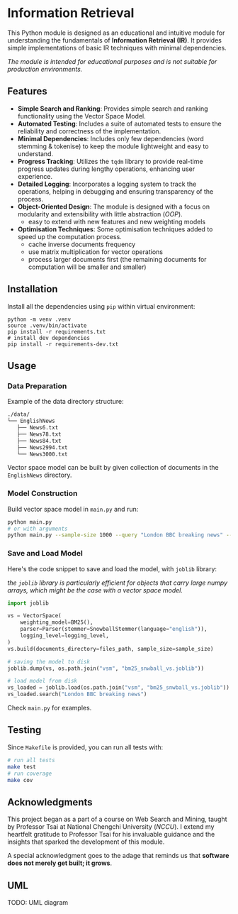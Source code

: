 # Information Retrieval

This Python module is designed as an educational and intuitive module for understanding the fundamentals of **Information Retrieval (IR)**.
It provides simple implementations of basic IR techniques with minimal dependencies.

*The module is intended for educational purposes and is not suitable for production environments.*

## Features

- **Simple Search and Ranking**: Provides simple search and ranking functionality using the Vector Space Model.
- **Automated Testing**: Includes a suite of automated tests to ensure the reliability and correctness of the implementation.
- **Minimal Dependencies**: Includes only few dependencies (word stemming & tokenise) to keep the module lightweight and easy to understand.
- **Progress Tracking**: Utilizes the `tqdm` library to provide real-time progress updates during lengthy operations, enhancing user experience.
- **Detailed Logging**: Incorporates a logging system to track the operations, helping in debugging and ensuring transparency of the process.
- **Object-Oriented Design**: The module is designed with a focus on modularity and extensibility with little abstraction (*OOP*).
  - easy to extend with new features and new weighting models
- **Optimisation Techniques**: Some optimisation techniques added to speed up the computation process.
  - cache inverse documents frequency
  - use matrix multiplication for vector operations
  - process larger documents first (the remaining documents for computation will be smaller and smaller)

## Installation

Install all the dependencies using `pip` within virtual environment:

```terminal
python -m venv .venv
source .venv/bin/activate
pip install -r requirements.txt
# install dev dependencies
pip install -r requirements-dev.txt
```

## Usage

### Data Preparation

Example of the data directory structure:

```bash
./data/
└── EnglishNews
   ├── News6.txt
   ├── News78.txt
   ├── News84.txt
   ├── News2994.txt
   └── News3000.txt
```

Vector space model can be built by given collection of documents in the `EnglishNews` directory.

### Model Construction

Build vector space model in `main.py` and run:

```bash
python main.py
# or with arguments
python main.py --sample-size 1000 --query "London BBC breaking news" --logging-level CRITICAL
```

### Save and Load Model

Here's the code snippet to save and load the model, with `joblib` library:

*the `joblib` library is particularly efficient for objects that carry large numpy arrays, which might be the case with a vector space model.*

```python
import joblib

vs = VectorSpace(
    weighting_model=BM25(),
    parser=Parser(stemmer=SnowballStemmer(language="english")),
    logging_level=logging_level,
)
vs.build(documents_directory=files_path, sample_size=sample_size)

# saving the model to disk
joblib.dump(vs, os.path.join("vsm", "bm25_snwball_vs.joblib"))

# load model from disk
vs_loaded = joblib.load(os.path.join("vsm", "bm25_snwball_vs.joblib"))
vs_loaded.search("London BBC breaking news")
```

Check `main.py` for examples.

## Testing

Since `Makefile` is provided, you can run all tests with:

```bash
# run all tests
make test
# run coverage
make cov
```

## Acknowledgments

This project began as a part of a course on Web Search and Mining, taught by Professor Tsai at National Chengchi University (*NCCU*). I extend my heartfelt gratitude to Professor Tsai for his invaluable guidance and the insights that sparked the development of this module.

A special acknowledgment goes to the adage that reminds us that **software does not merely get built; it grows**.

## UML

TODO: UML diagram
